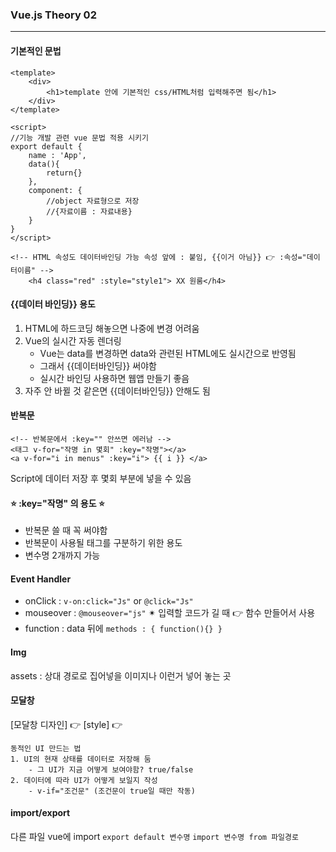 ### Vue.js Theory 02
----
#### 기본적인 문법
```
<template>
    <div>
        <h1>template 안에 기본적인 css/HTML처럼 입력해주면 됨</h1>
    </div>
</template>
```
```
<script>
//기능 개발 관련 vue 문법 적용 시키기
export default {
    name : 'App',
    data(){
        return{}
    },
    component: {
        //object 자료형으로 저장
        //{자료이름 : 자료내용}
    }
}
</script>
```
```
<!-- HTML 속성도 데이터바인딩 가능 속성 앞에 : 붙임, {{이거 아님}} 👉 :속성="데이터이름" -->
    <h4 class="red" :style="style1"> XX 원룸</h4>
```
#### {{데이터 바인딩}} 용도
1. HTML에 하드코딩 해놓으면 나중에 변경 어려움
2. Vue의 실시간 자동 렌더링
    + Vue는 data를 변경하면 data와 관련된 HTML에도 실시간으로 반영됨
    + 그래서 {{데이터바인딩}} 써야함
    + 실시간 바인딩 사용하면 웹앱 만들기 좋음
3. 자주 안 바뀔 것 같은면 {{데이터바인딩}} 안해도 됨

#### 반복문
```
<!-- 반복문에서 :key="" 안쓰면 에러남 -->
<태그 v-for="작명 in 몇회" :key="작명"></a>
<a v-for="i in menus" :key="i"> {{ i }} </a>
```
Script에 데이터 저장 후 몇회 부분에 넣을 수 있음
#### ⭐ :key="작명" 의 용도 ⭐
- 반복문 쓸 때 꼭 써야함
- 반복문이 사용될 태그를 구분하기 위한 용도
- 변수명 2개까지 가능

#### Event Handler
- onClick : `v-on:click="Js"` or `@click="Js"`
- mouseover : `@mouseover="js"`
✴ 입력할 코드가 길 때 👉 함수 만들어서 사용
- function : data 뒤에 `methods : { function(){} }`

#### Img
assets : 상대 경로로 집어넣을 이미지나 이런거 넣어 놓는 곳

#### 모달창
[모달창 디자인] 👉 [style] 👉 
```
동적인 UI 만드는 법
1. UI의 현재 상태를 데이터로 저장해 둠
    - 그 UI가 지금 어떻게 보여야함? true/false
2. 데이터에 따라 UI가 어떻게 보일지 작성
    - v-if="조건문" (조건문이 true일 때만 작동)
```
#### import/export
다른 파일 vue에 import
`export default 변수명` `import 변수명 from 파일경로`